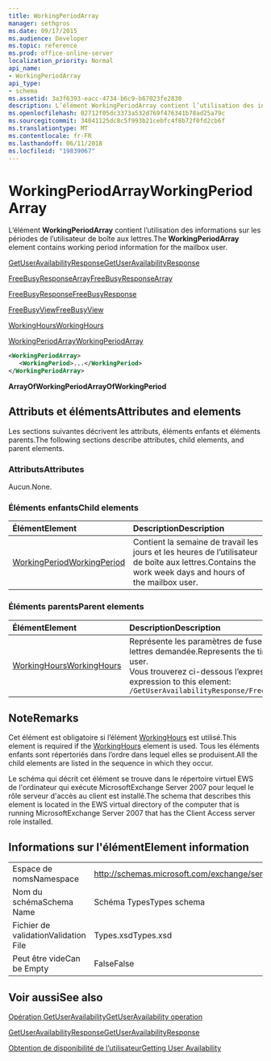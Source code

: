 ```yaml
---
title: WorkingPeriodArray
manager: sethgros
ms.date: 09/17/2015
ms.audience: Developer
ms.topic: reference
ms.prod: office-online-server
localization_priority: Normal
api_name:
- WorkingPeriodArray
api_type:
- schema
ms.assetid: 3a3f6393-eacc-4734-b6c9-b67023fe2830
description: L’élément WorkingPeriodArray contient l’utilisation des informations sur les périodes de l’utilisateur de boîte aux lettres.
ms.openlocfilehash: 02712f05dc3373a532d769f476341b78ad25a79c
ms.sourcegitcommit: 34041125dc8c5f993b21cebfc4f8b72f0fd2cb6f
ms.translationtype: MT
ms.contentlocale: fr-FR
ms.lasthandoff: 06/11/2018
ms.locfileid: "19839067"
---
```

# <a name="workingperiodarray"></a><span data-ttu-id="d02e6-103">WorkingPeriodArray</span><span class="sxs-lookup"><span data-stu-id="d02e6-103">WorkingPeriodArray</span></span>

<span data-ttu-id="d02e6-104">L’élément **WorkingPeriodArray** contient l’utilisation des informations sur les périodes de l’utilisateur de boîte aux lettres.</span><span class="sxs-lookup"><span data-stu-id="d02e6-104">The **WorkingPeriodArray** element contains working period information for the mailbox user.</span></span> 
  
[<span data-ttu-id="d02e6-105">GetUserAvailabilityResponse</span><span class="sxs-lookup"><span data-stu-id="d02e6-105">GetUserAvailabilityResponse</span></span>](getuseravailabilityresponse.md)
  
[<span data-ttu-id="d02e6-106">FreeBusyResponseArray</span><span class="sxs-lookup"><span data-stu-id="d02e6-106">FreeBusyResponseArray</span></span>](freebusyresponsearray.md)
  
[<span data-ttu-id="d02e6-107">FreeBusyResponse</span><span class="sxs-lookup"><span data-stu-id="d02e6-107">FreeBusyResponse</span></span>](freebusyresponse.md)
  
[<span data-ttu-id="d02e6-108">FreeBusyView</span><span class="sxs-lookup"><span data-stu-id="d02e6-108">FreeBusyView</span></span>](freebusyview.md)
  
[<span data-ttu-id="d02e6-109">WorkingHours</span><span class="sxs-lookup"><span data-stu-id="d02e6-109">WorkingHours</span></span>](workinghours-ex15websvcsotherref.md)
  
[<span data-ttu-id="d02e6-110">WorkingPeriodArray</span><span class="sxs-lookup"><span data-stu-id="d02e6-110">WorkingPeriodArray</span></span>](workingperiodarray.md)
  
```xml
<WorkingPeriodArray>
   <WorkingPeriod>...</WorkingPeriod>
</WorkingPeriodArray>
```

 <span data-ttu-id="d02e6-111">**ArrayOfWorkingPeriod**</span><span class="sxs-lookup"><span data-stu-id="d02e6-111">**ArrayOfWorkingPeriod**</span></span>
## <a name="attributes-and-elements"></a><span data-ttu-id="d02e6-112">Attributs et éléments</span><span class="sxs-lookup"><span data-stu-id="d02e6-112">Attributes and elements</span></span>

<span data-ttu-id="d02e6-113">Les sections suivantes décrivent les attributs, éléments enfants et éléments parents.</span><span class="sxs-lookup"><span data-stu-id="d02e6-113">The following sections describe attributes, child elements, and parent elements.</span></span>
  
### <a name="attributes"></a><span data-ttu-id="d02e6-114">Attributs</span><span class="sxs-lookup"><span data-stu-id="d02e6-114">Attributes</span></span>

<span data-ttu-id="d02e6-115">Aucun.</span><span class="sxs-lookup"><span data-stu-id="d02e6-115">None.</span></span>
  
### <a name="child-elements"></a><span data-ttu-id="d02e6-116">Éléments enfants</span><span class="sxs-lookup"><span data-stu-id="d02e6-116">Child elements</span></span>

|<span data-ttu-id="d02e6-117">**Élément**</span><span class="sxs-lookup"><span data-stu-id="d02e6-117">**Element**</span></span>|<span data-ttu-id="d02e6-118">**Description**</span><span class="sxs-lookup"><span data-stu-id="d02e6-118">**Description**</span></span>|
|:-----|:-----|
|[<span data-ttu-id="d02e6-119">WorkingPeriod</span><span class="sxs-lookup"><span data-stu-id="d02e6-119">WorkingPeriod</span></span>](workingperiod.md) <br/> |<span data-ttu-id="d02e6-120">Contient la semaine de travail les jours et les heures de l’utilisateur de boîte aux lettres.</span><span class="sxs-lookup"><span data-stu-id="d02e6-120">Contains the work week days and hours of the mailbox user.</span></span>  <br/> |
   
### <a name="parent-elements"></a><span data-ttu-id="d02e6-121">Éléments parents</span><span class="sxs-lookup"><span data-stu-id="d02e6-121">Parent elements</span></span>

|<span data-ttu-id="d02e6-122">**Élément**</span><span class="sxs-lookup"><span data-stu-id="d02e6-122">**Element**</span></span>|<span data-ttu-id="d02e6-123">**Description**</span><span class="sxs-lookup"><span data-stu-id="d02e6-123">**Description**</span></span>|
|:-----|:-----|
|[<span data-ttu-id="d02e6-124">WorkingHours</span><span class="sxs-lookup"><span data-stu-id="d02e6-124">WorkingHours</span></span>](workinghours-ex15websvcsotherref.md) <br/> |<span data-ttu-id="d02e6-125">Représente les paramètres de fuseau horaire et les heures de travail pour l’utilisateur de boîte aux lettres demandée.</span><span class="sxs-lookup"><span data-stu-id="d02e6-125">Represents the time zone settings and working hours for the requested mailbox user.</span></span>  <br/> <span data-ttu-id="d02e6-126">Vous trouverez ci-dessous l’expression XPath pour cet élément :</span><span class="sxs-lookup"><span data-stu-id="d02e6-126">The following is the XPath expression to this element:</span></span>  <br/>  `/GetUserAvailabilityResponse/FreeBusyResponseArray/FreeBusyResponse/FreeBusyView/WorkingHours` <br/> |
   
## <a name="remarks"></a><span data-ttu-id="d02e6-127">Note</span><span class="sxs-lookup"><span data-stu-id="d02e6-127">Remarks</span></span>

<span data-ttu-id="d02e6-128">Cet élément est obligatoire si l’élément [WorkingHours](workinghours-ex15websvcsotherref.md) est utilisé.</span><span class="sxs-lookup"><span data-stu-id="d02e6-128">This element is required if the [WorkingHours](workinghours-ex15websvcsotherref.md) element is used.</span></span> <span data-ttu-id="d02e6-129">Tous les éléments enfants sont répertoriés dans l’ordre dans lequel elles se produisent.</span><span class="sxs-lookup"><span data-stu-id="d02e6-129">All the child elements are listed in the sequence in which they occur.</span></span> 
  
<span data-ttu-id="d02e6-130">Le schéma qui décrit cet élément se trouve dans le répertoire virtuel EWS de l'ordinateur qui exécute MicrosoftExchange Server 2007 pour lequel le rôle serveur d'accès au client est installé.</span><span class="sxs-lookup"><span data-stu-id="d02e6-130">The schema that describes this element is located in the EWS virtual directory of the computer that is running MicrosoftExchange Server 2007 that has the Client Access server role installed.</span></span>
  
## <a name="element-information"></a><span data-ttu-id="d02e6-131">Informations sur l'élément</span><span class="sxs-lookup"><span data-stu-id="d02e6-131">Element information</span></span>

|||
|:-----|:-----|
|<span data-ttu-id="d02e6-132">Espace de noms</span><span class="sxs-lookup"><span data-stu-id="d02e6-132">Namespace</span></span>  <br/> |http://schemas.microsoft.com/exchange/services/2006/types  <br/> |
|<span data-ttu-id="d02e6-133">Nom du schéma</span><span class="sxs-lookup"><span data-stu-id="d02e6-133">Schema Name</span></span>  <br/> |<span data-ttu-id="d02e6-134">Schéma Types</span><span class="sxs-lookup"><span data-stu-id="d02e6-134">Types schema</span></span>  <br/> |
|<span data-ttu-id="d02e6-135">Fichier de validation</span><span class="sxs-lookup"><span data-stu-id="d02e6-135">Validation File</span></span>  <br/> |<span data-ttu-id="d02e6-136">Types.xsd</span><span class="sxs-lookup"><span data-stu-id="d02e6-136">Types.xsd</span></span>  <br/> |
|<span data-ttu-id="d02e6-137">Peut être vide</span><span class="sxs-lookup"><span data-stu-id="d02e6-137">Can be Empty</span></span>  <br/> |<span data-ttu-id="d02e6-138">False</span><span class="sxs-lookup"><span data-stu-id="d02e6-138">False</span></span>  <br/> |
   
## <a name="see-also"></a><span data-ttu-id="d02e6-139">Voir aussi</span><span class="sxs-lookup"><span data-stu-id="d02e6-139">See also</span></span>



[<span data-ttu-id="d02e6-140">Opération GetUserAvailability</span><span class="sxs-lookup"><span data-stu-id="d02e6-140">GetUserAvailability operation</span></span>](getuseravailability-operation.md)
  
[<span data-ttu-id="d02e6-141">GetUserAvailabilityResponse</span><span class="sxs-lookup"><span data-stu-id="d02e6-141">GetUserAvailabilityResponse</span></span>](getuseravailabilityresponse.md)


[<span data-ttu-id="d02e6-142">Obtention de disponibilité de l’utilisateur</span><span class="sxs-lookup"><span data-stu-id="d02e6-142">Getting User Availability</span></span>](http://msdn.microsoft.com/library/d4133fcb-9b0f-4e6b-aadf-a389da83516a%28Office.15%29.aspx)

